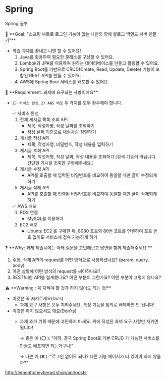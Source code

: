 
# Spring
Spring 공부
<aside>
🏁 **Goal:  "스프링 부트로 로그인 기능이 없는 나만의 항해 블로그 백엔드 서버 만들기"**

</aside>

- 학습 과제를 끝내고 나면 할 수 있어요!
    1. Java를 활용하여 필요한 클래스를 구상할 수 있어요.
    2. Lombok과 JPA를 이용하여 원하는 데이터베이스를 만들고 활용할 수 있어요.
    3. Spring Boot를 기반으로 CRUD(Create, Read, Update, Delete) 기능이 포함된 REST API를 만들 수 있어요.
    4. AWS에 Spring Boot 서비스를 배포할 수 있어요.

<aside>
🚩 **Requirement:  과제에 요구되는 사항이에요**

</aside>

- `1) 서비스 완성`,  `2) AWS 배포` 두 가지를 모두 완수해야 합니다.
    
    <aside>
    ✅ 서비스 완성
    
    </aside>
    
    1. 전체 게시글 목록 조회 API
        - 제목, 작성자명, 작성 날짜를 조회하기
        - 작성 날짜 기준으로 내림차순 정렬하기
    2. 게시글 작성 API
        - 제목, 작성자명, 비밀번호, 작성 내용을 입력하기
    3. 게시글 조회 API
        - 제목, 작성자명, 작성 날짜, 작성 내용을 조회하기 
        (검색 기능이 아닙니다. 간단한 게시글 조회만 구현해주세요.)
    4. 게시글 수정 API
        - API를 호출할 때 입력된 비밀번호를 비교하여 동일할 때만 글이 수정되게 하기
    5. 게시글 삭제 API
        - API를 호출할 때 입력된 비밀번호를 비교하여 동일할 때만 글이 삭제되게 하기
    
    <aside>
    ✅ AWS 배포
    
    </aside>
    
    1. RDS 연결
        - MySQL을 이용하기
    2. EC2 배포
        - Ubuntu EC2 를 구매한 뒤, 8080 포트와 80번 포트를 연결하여 포트 번호 없이도 서비스에 접속 가능하게 하기
        

<aside>
❓ **Why: 과제 제출시에는 아래 질문을 고민해보고 답변을 함께 제출해주세요.**

</aside>

1. 수정, 삭제 API의 request를 어떤 방식으로 사용하셨나요? (param, query, body)
2. 어떤 상황에 어떤 방식의 request를 써야하나요?
3. RESTful한 API를 설계했나요? 어떤 부분이 그런가요? 어떤 부분이 그렇지 않나요?

<aside>
⚠️ **Warning : 꼭 지켜야 할 것과 하지 않아도 되는 것!**

</aside>

- 이것은 꼭 지켜주세요(Do's)
    - 과제 요구 사항은 모두 지켜주세요. 특정 기능을 임의로 배제하면 안 됩니다!
- 이것은 하지 않으셔도 돼요(Don'ts)
    - 과제 추가 기획 때문에 고민하지 마세요. 위에 작성된 과제 요구 사항만 지키면 됩니다!
        
        → 좋은 예 (⭕ ): "아하, 결국 Spring Boot로 기본 CRUD 가 가능한 서비스를 만들고 배포하면 되는거구나!"
        
        → 나쁜 예 (❌ ): "로그인 없어도 되나? 다른 기능 페이지가 더 있어야 하지 않을까?"
        
 http://lemonhoneybread.shop/api/posts
